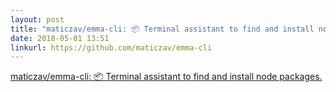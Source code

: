 ```yaml
---
layout: post
title: "maticzav/emma-cli: 📦 Terminal assistant to find and install node packages."
date: 2018-05-01 13:51
linkurl: https://github.com/maticzav/emma-cli
---
```


[maticzav/emma-cli: 📦 Terminal assistant to find and install node packages.](https://github.com/maticzav/emma-cli)

> 